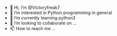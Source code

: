 - 👋 Hi, I’m @Victoryfreak7
- 👀 I’m interested in Python programming in general
- 🌱 I’m currently learning python3
- 💞️ I’m looking to collaborate on ...
- 📫 How to reach me ...

<!---
Victoryfreak7/Victoryfreak7 is a ✨ special ✨ repository because its `README.md` (this file) appears on your GitHub profile.
You can click the Preview link to take a look at your changes.
--->
